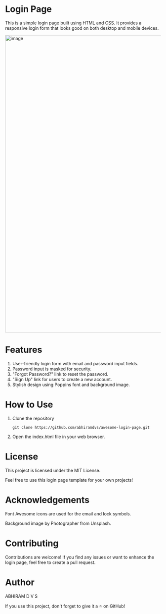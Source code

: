 # Login Page
This is a simple login page built using HTML and CSS. It provides a responsive login form that looks good on both desktop and mobile devices.

<img width="960" alt="image" src="https://github.com/abhiramdvs/awesome-login-page/assets/73460770/72ee32ae-5259-45ff-8cb4-8f5145934886">

# Features
1. User-friendly login form with email and password input fields.
2. Password input is masked for security.
3. "Forgot Password?" link to reset the password.
4. "Sign Up" link for users to create a new account.
5. Stylish design using Poppins font and background image.

# How to Use
1. Clone the repository

       git clone https://github.com/abhiramdvs/awesome-login-page.git
   
3. Open the index.html file in your web browser.

# License

This project is licensed under the MIT License.

Feel free to use this login page template for your own projects!

# Acknowledgements
Font Awesome icons are used for the email and lock symbols.

Background image by Photographer from Unsplash.

# Contributing
Contributions are welcome! If you find any issues or want to enhance the login page, feel free to create a pull request.

# Author
ABHIRAM D V S

If you use this project, don't forget to give it a ⭐️ on GitHub!

